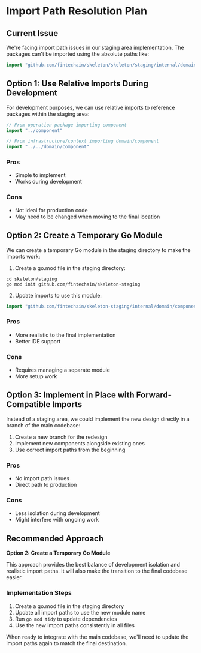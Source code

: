 # Import Path Resolution Plan

## Current Issue

We're facing import path issues in our staging area implementation. The packages can't be imported using the absolute paths like:

```go
import "github.com/fintechain/skeleton/skeleton/staging/internal/domain/component"
```

## Option 1: Use Relative Imports During Development

For development purposes, we can use relative imports to reference packages within the staging area:

```go
// From operation package importing component
import "../component"

// From infrastructure/context importing domain/component
import "../../domain/component"
```

### Pros
- Simple to implement
- Works during development

### Cons
- Not ideal for production code
- May need to be changed when moving to the final location

## Option 2: Create a Temporary Go Module

We can create a temporary Go module in the staging directory to make the imports work:

1. Create a go.mod file in the staging directory:
```
cd skeleton/staging
go mod init github.com/fintechain/skeleton-staging
```

2. Update imports to use this module:
```go
import "github.com/fintechain/skeleton-staging/internal/domain/component"
```

### Pros
- More realistic to the final implementation
- Better IDE support

### Cons
- Requires managing a separate module
- More setup work

## Option 3: Implement in Place with Forward-Compatible Imports

Instead of a staging area, we could implement the new design directly in a branch of the main codebase:

1. Create a new branch for the redesign
2. Implement new components alongside existing ones
3. Use correct import paths from the beginning

### Pros
- No import path issues
- Direct path to production

### Cons
- Less isolation during development
- Might interfere with ongoing work

## Recommended Approach

**Option 2: Create a Temporary Go Module**

This approach provides the best balance of development isolation and realistic import paths. It will also make the transition to the final codebase easier.

### Implementation Steps

1. Create a go.mod file in the staging directory
2. Update all import paths to use the new module name
3. Run `go mod tidy` to update dependencies
4. Use the new import paths consistently in all files

When ready to integrate with the main codebase, we'll need to update the import paths again to match the final destination. 